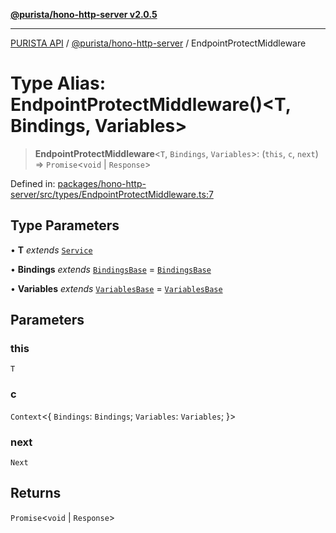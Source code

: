 [**@purista/hono-http-server v2.0.5**](../README.md)

***

[PURISTA API](../../../packages.md) / [@purista/hono-http-server](../README.md) / EndpointProtectMiddleware

# Type Alias: EndpointProtectMiddleware()\<T, Bindings, Variables\>

> **EndpointProtectMiddleware**\<`T`, `Bindings`, `Variables`\>: (`this`, `c`, `next`) => `Promise`\<`void` \| `Response`\>

Defined in: [packages/hono-http-server/src/types/EndpointProtectMiddleware.ts:7](https://github.com/puristajs/purista/blob/master/packages/hono-http-server/src/types/EndpointProtectMiddleware.ts#L7)

## Type Parameters

• **T** *extends* [`Service`](../../core/classes/Service.md)

• **Bindings** *extends* [`BindingsBase`](BindingsBase.md) = [`BindingsBase`](BindingsBase.md)

• **Variables** *extends* [`VariablesBase`](VariablesBase.md) = [`VariablesBase`](VariablesBase.md)

## Parameters

### this

`T`

### c

`Context`\<\{ `Bindings`: `Bindings`; `Variables`: `Variables`; \}\>

### next

`Next`

## Returns

`Promise`\<`void` \| `Response`\>
